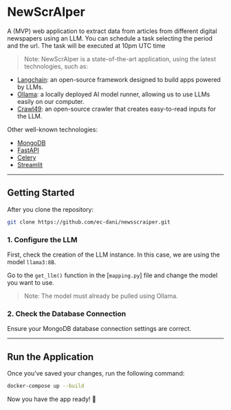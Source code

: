 # NewScrAIper 

A (MVP) web application to extract data from articles from different digital newspapers using an LLM.
You can schedule a task selecting the period and the url. The task will be executed at 10pm UTC time 
> Note:
NewScrAIper is a state-of-the-art application, using the latest technologies, such as:

- [Langchain](https://www.langchain.com): an open-source framework designed to build apps powered by LLMs.
- [Ollama](https://ollama.com): a locally deployed AI model runner, allowing us to use LLMs easily on our computer.
- [Crawl49](https://github.com/unclecode/crawl4ai): an open-source crawler that creates easy-to-read inputs for the LLM.

Other well-known technologies:

- [MongoDB](https://www.mongodb.com)
- [FastAPI](https://fastapi.tiangolo.com)
- [Celery](https://docs.celeryq.dev)
- [Streamlit](https://streamlit.io/)


---

## Getting Started

After you clone the repository:

```bash
git clone https://github.com/ec-dani/newsscraiper.git
```

### 1. Configure the LLM

First, check the creation of the LLM instance. In this case, we are using the model `llama3:8B`.

Go to the `get_llm()` function in the [`mapping.py`] file and change the model you want to use.  
> Note: The model must already be pulled using Ollama.

### 2. Check the Database Connection

Ensure your MongoDB database connection settings are correct.

---

## Run the Application

Once you’ve saved your changes, run the following command:

```bash
docker-compose up --build
```


Now you have the app ready! 🙌
